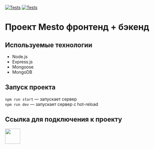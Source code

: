 [![Tests](../../actions/workflows/tests-13-sprint.yml/badge.svg)](../../actions/workflows/tests-13-sprint.yml) [![Tests](../../actions/workflows/tests-14-sprint.yml/badge.svg)](../../actions/workflows/tests-14-sprint.yml)
# Проект Mesto фронтенд + бэкенд


## Используемые технологии

* Node.js
* Express.js
* Mongoose
* MongoDB

## Запуск проекта

`npm run start` — запускает сервер   
`npm run dev` — запускает сервер с hot-reload

## Ссылка для подключения к проекту

[<img src="https://fishinghunting.ru/upload/medialibrary/4c7/8gsdkd1kjguy34n5y7mjq6wxi9xbtfsq.gif" width="50"/>](https://github.com/Dmitry-Rusinov/express-mesto-gha)

